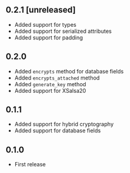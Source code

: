 ## 0.2.1 [unreleased]

- Added support for types
- Added support for serialized attributes
- Added support for padding

## 0.2.0

- Added `encrypts` method for database fields
- Added `encrypts_attached` method
- Added `generate_key` method
- Added support for XSalsa20

## 0.1.1

- Added support for hybrid cryptography
- Added support for database fields

## 0.1.0

- First release
